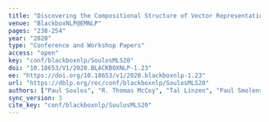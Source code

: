 ```yaml
---
title: "Discovering the Compositional Structure of Vector Representations with Role Learning Networks."
venue: "BlackboxNLP@EMNLP"
pages: "238-254"
year: "2020"
type: "Conference and Workshop Papers"
access: "open"
key: "conf/blackboxnlp/SoulosMLS20"
doi: "10.18653/V1/2020.BLACKBOXNLP-1.23"
ee: "https://doi.org/10.18653/v1/2020.blackboxnlp-1.23"
url: "https://dblp.org/rec/conf/blackboxnlp/SoulosMLS20"
authors: ["Paul Soulos", "R. Thomas McCoy", "Tal Linzen", "Paul Smolensky"]
sync_version: 3
cite_key: "conf/blackboxnlp/SoulosMLS20"
---
```

